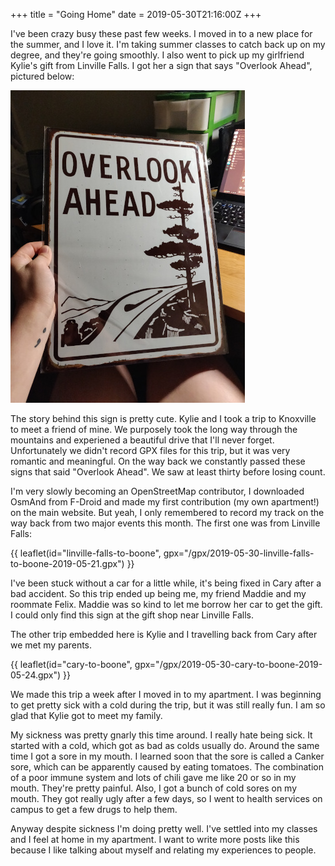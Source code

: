 +++
title = "Going Home"
date = 2019-05-30T21:16:00Z
+++

I've been crazy busy these past few weeks. I moved in to a new place for the summer, and I love it.
I'm taking summer classes to catch back up on my degree, and they're going smoothly. I also went to
pick up my girlfriend Kylie's gift from Linville Falls. I got her a sign that says "Overlook Ahead",
pictured below:

![Overlook Ahead](image1-scaled.jpg)

The story behind this sign is pretty cute. Kylie and I took a trip to Knoxville to meet a friend of
mine. We purposely took the long way through the mountains and experiened a beautiful drive that
I'll never forget. Unfortunately we didn't record GPX files for this trip, but it was very romantic
and meaningful. On the way back we constantly passed these signs that said "Overlook Ahead". We saw
at least thirty before losing count.

I'm very slowly becoming an OpenStreetMap contributor, I downloaded OsmAnd from F-Droid and made my
first contribution (my own apartment!) on the main website. But yeah, I only remembered to record my
track on the way back from two major events this month. The first one was from Linville Falls:

{{ leaflet(id="linville-falls-to-boone",
gpx="/gpx/2019-05-30-linville-falls-to-boone-2019-05-21.gpx") }}

I've been stuck without a car for a little while, it's being fixed in Cary after a bad accident. So
this trip ended up being me, my friend Maddie and my roommate Felix. Maddie was so kind to let me
borrow her car to get the gift. I could only find this sign at the gift shop near Linville Falls. 

The other trip embedded here is Kylie and I travelling back from Cary after we met my parents. 

{{ leaflet(id="cary-to-boone", gpx="/gpx/2019-05-30-cary-to-boone-2019-05-24.gpx") }}

We made this trip a week after I moved in to my apartment. I was beginning to get pretty sick with a
cold during the trip, but it was still really fun. I am so glad that Kylie got to meet my family. 

My sickness was pretty gnarly this time around. I really hate being sick. It started with a cold,
which got as bad as colds usually do. Around the same time I got a sore in my mouth. I learned soon
that the sore is called a Canker sore, which can be apparently caused by eating tomatoes. The
combination of a poor immune system and lots of chili gave me like 20 or so in my mouth. They're
pretty painful. Also, I got a bunch of cold sores on my mouth. They got really ugly after a few
days, so I went to health services on campus to get a few drugs to help them. 

Anyway despite sickness I'm doing pretty well. I've settled into my classes and I feel at home in my
apartment. I want to write more posts like this because I like talking about myself and relating my
experiences to people.
